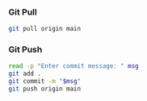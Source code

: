 ### Git Pull
```bash
git pull origin main
```  
### Git Push
```bash
read -p "Enter commit message: " msg
git add .
git commit -m "$msg"
git push origin main
```  